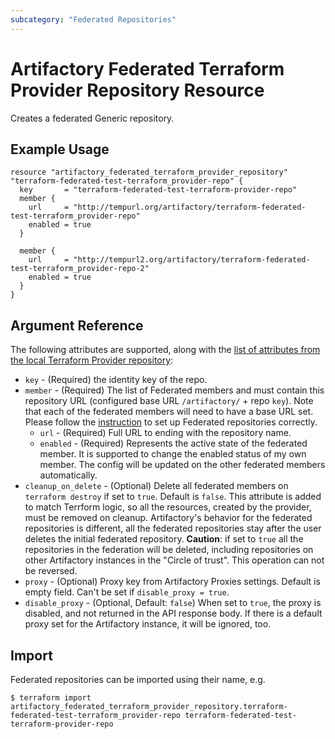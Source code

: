 ```yaml
---
subcategory: "Federated Repositories"
---
```

# Artifactory Federated Terraform Provider Repository Resource

Creates a federated Generic repository.

## Example Usage

```hcl
resource "artifactory_federated_terraform_provider_repository" "terraform-federated-test-terraform_provider-repo" {
  key       = "terraform-federated-test-terraform-provider-repo"
  member {
    url     = "http://tempurl.org/artifactory/terraform-federated-test-terraform_provider-repo"
    enabled = true
  }

  member {
    url     = "http://tempurl2.org/artifactory/terraform-federated-test-terraform_provider-repo-2"
    enabled = true
  }
}
```

## Argument Reference

The following attributes are supported, along with the [list of attributes from the local Terraform Provider repository](local_terraform_provider_repository.md):

* `key` - (Required) the identity key of the repo.
* `member` - (Required) The list of Federated members and must contain this repository URL (configured base URL
  `/artifactory/` + repo `key`). Note that each of the federated members will need to have a base URL set.
  Please follow the [instruction](https://www.jfrog.com/confluence/display/JFROG/Working+with+Federated+Repositories#WorkingwithFederatedRepositories-SettingUpaFederatedRepository)
  to set up Federated repositories correctly.
  * `url` - (Required) Full URL to ending with the repository name.
  * `enabled` - (Required) Represents the active state of the federated member. It is supported to change the enabled
    status of my own member. The config will be updated on the other federated members automatically.
* `cleanup_on_delete` - (Optional) Delete all federated members on `terraform destroy` if set to `true`. Default is `false`. This attribute is added to match Terrform logic, so all the resources, created by the provider, must be removed on cleanup. Artifactory's behavior for the federated repositories is different, all the federated repositories stay after the user deletes the initial federated repository. **Caution**: if set to `true` all the repositories in the federation will be deleted, including repositories on other Artifactory instances in the "Circle of trust". This operation can not be reversed.
* `proxy` - (Optional) Proxy key from Artifactory Proxies settings. Default is empty field. Can't be set if `disable_proxy = true`.
* `disable_proxy` - (Optional, Default: `false`) When set to `true`, the proxy is disabled, and not returned in the API response body. If there is a default proxy set for the Artifactory instance, it will be ignored, too.

## Import

Federated repositories can be imported using their name, e.g.
```
$ terraform import artifactory_federated_terraform_provider_repository.terraform-federated-test-terraform_provider-repo terraform-federated-test-terraform-provider-repo
```
